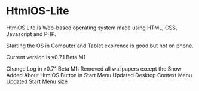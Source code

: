 # HtmlOS-Lite

HtmlOS Lite is Web-based operating system made using HTML, CSS, Javascript and PHP.

Starting the OS in Computer and Tablet expirence is good but not on phone.

Current version is v0.7.1 Beta M1

Change Log in v0.7.1 Beta M1:
Removed all wallpapers except the Snow
Added About HtmlOS Button in Start Menu
Updated Desktop Context Menu
Updated Start Menu size
